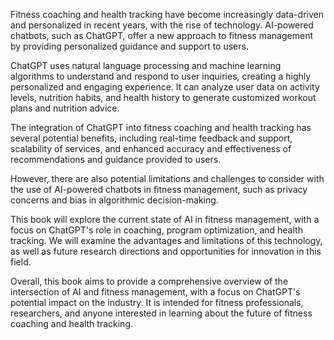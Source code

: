 

Fitness coaching and health tracking have become increasingly data-driven and personalized in recent years, with the rise of technology. AI-powered chatbots, such as ChatGPT, offer a new approach to fitness management by providing personalized guidance and support to users.

ChatGPT uses natural language processing and machine learning algorithms to understand and respond to user inquiries, creating a highly personalized and engaging experience. It can analyze user data on activity levels, nutrition habits, and health history to generate customized workout plans and nutrition advice.

The integration of ChatGPT into fitness coaching and health tracking has several potential benefits, including real-time feedback and support, scalability of services, and enhanced accuracy and effectiveness of recommendations and guidance provided to users.

However, there are also potential limitations and challenges to consider with the use of AI-powered chatbots in fitness management, such as privacy concerns and bias in algorithmic decision-making.

This book will explore the current state of AI in fitness management, with a focus on ChatGPT's role in coaching, program optimization, and health tracking. We will examine the advantages and limitations of this technology, as well as future research directions and opportunities for innovation in this field.

Overall, this book aims to provide a comprehensive overview of the intersection of AI and fitness management, with a focus on ChatGPT's potential impact on the industry. It is intended for fitness professionals, researchers, and anyone interested in learning about the future of fitness coaching and health tracking.
